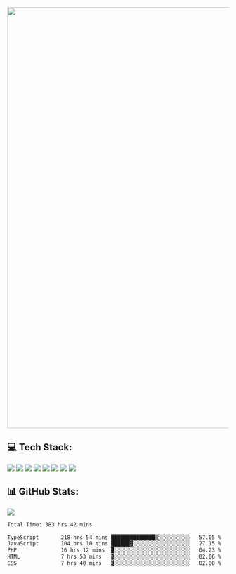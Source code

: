 <img style='width: 100vw' src='./hcampos_gradient.png'>

## 💻 Tech Stack:

![](https://img.shields.io/badge/next%20js-000000?style=for-the-badge&logo=nextdotjs&logoColor=white) ![](https://img.shields.io/badge/Tailwind_CSS-38B2AC?style=for-the-badge&logo=tailwind-css&logoColor=white) ![](https://img.shields.io/badge/React_Query-FF4154?style=for-the-badge&logo=React_Query&logoColor=white) ![](https://img.shields.io/badge/React-20232A?style=for-the-badge&logo=react&logoColor=61DAFB) ![](https://img.shields.io/badge/TypeScript-007ACC?style=for-the-badge&logo=typescript&logoColor=white) ![](https://img.shields.io/badge/JavaScript-323330?style=for-the-badge&logo=javascript&logoColor=F7DF1E) ![](https://img.shields.io/badge/Prisma-3982CE?style=for-the-badge&logo=Prisma&logoColor=white) ![](https://img.shields.io/badge/Supabase-181818?style=for-the-badge&logo=supabase&logoColor=white)

## 📊 GitHub Stats:

![](https://github-readme-stats.vercel.app/api?username=Sakoutecher&show_icons=true&count_private=true&&bg_color=70,11998e,38ef7d&title_color=fff&text_color=fff&icon_color=fff&hide_border=true)<br/>

<!--START_SECTION:waka-->

```txt
Total Time: 383 hrs 42 mins

TypeScript       218 hrs 54 mins ██████████████▒░░░░░░░░░░   57.05 %
JavaScript       104 hrs 10 mins ██████▓░░░░░░░░░░░░░░░░░░   27.15 %
PHP              16 hrs 12 mins  █░░░░░░░░░░░░░░░░░░░░░░░░   04.23 %
HTML             7 hrs 53 mins   ▓░░░░░░░░░░░░░░░░░░░░░░░░   02.06 %
CSS              7 hrs 40 mins   ▓░░░░░░░░░░░░░░░░░░░░░░░░   02.00 %
```

<!--END_SECTION:waka-->
